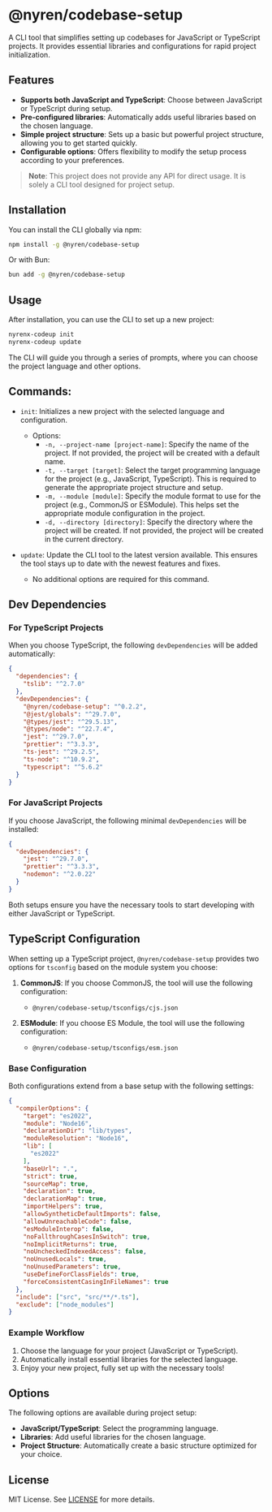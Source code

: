 # @nyren/codebase-setup

A CLI tool that simplifies setting up codebases for JavaScript or TypeScript projects. It provides essential libraries and configurations for rapid project initialization.

## Features

- **Supports both JavaScript and TypeScript**: Choose between JavaScript or TypeScript during setup.
- **Pre-configured libraries**: Automatically adds useful libraries based on the chosen language.
- **Simple project structure**: Sets up a basic but powerful project structure, allowing you to get started quickly.
- **Configurable options**: Offers flexibility to modify the setup process according to your preferences.

> **Note**: This project does not provide any API for direct usage. It is solely a CLI tool designed for project setup.

## Installation

You can install the CLI globally via npm:

```bash
npm install -g @nyren/codebase-setup
```

Or with Bun:

```bash
bun add -g @nyren/codebase-setup
```

## Usage

After installation, you can use the CLI to set up a new project:

```bash
nyrenx-codeup init
nyrenx-codeup update
```

The CLI will guide you through a series of prompts, where you can choose the project language and other options.

## Commands:

- `init`: Initializes a new project with the selected language and configuration.
  - Options:
    - `-n, --project-name [project-name]`: Specify the name of the project. If not provided, the project will be created with a default name.
    - `-t, --target [target]`: Select the target programming language for the project (e.g., JavaScript, TypeScript). This is required to generate the appropriate project structure and setup.
    - `-m, --module [module]`: Specify the module format to use for the project (e.g., CommonJS or ESModule). This helps set the appropriate module configuration in the project.
    - `-d, --directory [directory]`: Specify the directory where the project will be created. If not provided, the project will be created in the current directory.

- `update`: Update the CLI tool to the latest version available. This ensures the tool stays up to date with the newest features and fixes.
  - No additional options are required for this command.


## Dev Dependencies

### For TypeScript Projects

When you choose TypeScript, the following `devDependencies` will be added automatically:

```json
{
  "dependencies": {
    "tslib": "^2.7.0"
  },
  "devDependencies": {
    "@nyren/codebase-setup": "^0.2.2",
    "@jest/globals": "^29.7.0",
    "@types/jest": "^29.5.13",
    "@types/node": "^22.7.4",
    "jest": "^29.7.0",
    "prettier": "^3.3.3",
    "ts-jest": "^29.2.5",
    "ts-node": "^10.9.2",
    "typescript": "^5.6.2"
  }
}
```

### For JavaScript Projects

If you choose JavaScript, the following minimal `devDependencies` will be installed:

```json
{
  "devDependencies": {
    "jest": "^29.7.0",
    "prettier": "^3.3.3",
    "nodemon": "^2.0.22"
  }
}
```

Both setups ensure you have the necessary tools to start developing with either JavaScript or TypeScript.

## TypeScript Configuration

When setting up a TypeScript project, `@nyren/codebase-setup` provides two options for `tsconfig` based on the module system you choose:

1. **CommonJS**: If you choose CommonJS, the tool will use the following configuration:
   - `@nyren/codebase-setup/tsconfigs/cjs.json`

2. **ESModule**: If you choose ES Module, the tool will use the following configuration:
   - `@nyren/codebase-setup/tsconfigs/esm.json`

### Base Configuration

Both configurations extend from a base setup with the following settings:

```json
{
  "compilerOptions": {
    "target": "es2022",
    "module": "Node16",
    "declarationDir": "lib/types",
    "moduleResolution": "Node16",
    "lib": [
      "es2022"
    ],
    "baseUrl": ".",
    "strict": true,
    "sourceMap": true,
    "declaration": true,
    "declarationMap": true,
    "importHelpers": true,
    "allowSyntheticDefaultImports": false,
    "allowUnreachableCode": false,
    "esModuleInterop": false,
    "noFallthroughCasesInSwitch": true,
    "noImplicitReturns": true,
    "noUncheckedIndexedAccess": false,
    "noUnusedLocals": true,
    "noUnusedParameters": true,
    "useDefineForClassFields": true,
    "forceConsistentCasingInFileNames": true
  },
  "include": ["src", "src/**/*.ts"],
  "exclude": ["node_modules"]
}
```

### Example Workflow

1. Choose the language for your project (JavaScript or TypeScript).
2. Automatically install essential libraries for the selected language.
3. Enjoy your new project, fully set up with the necessary tools!

## Options

The following options are available during project setup:

- **JavaScript/TypeScript**: Select the programming language.
- **Libraries**: Add useful libraries for the chosen language.
- **Project Structure**: Automatically create a basic structure optimized for your choice.

## License

MIT License. See [LICENSE](./LICENSE) for more details.